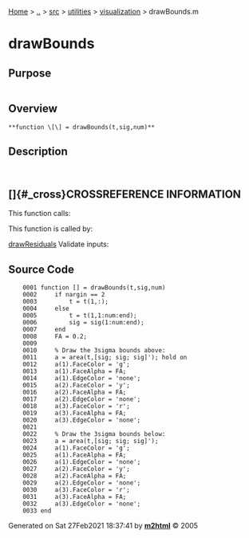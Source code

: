 [Home](../../../../../index.html) \> [..](#) \> [src](#) \> [utilities](#)
\> [visualization](index.md) \> drawBounds.m



# drawBounds

## Purpose 

``` 
```

## Overview 

``` 
**function \[\] = drawBounds(t,sig,num)**
```

## Description 

```
 

```

## []{#_cross}CROSSREFERENCE INFORMATION 

This function calls:

This function is called by:

   [drawResiduals](drawResiduals.md "function [h] = drawResiduals(dim1,dim2,tspan,x_hat,truth,sig3,varargin)")
    Validate inputs:

## Source Code 

```
    0001 function [] = drawBounds(t,sig,num)
    0002     if nargin == 2
    0003         t = t(1,:);
    0004     else
    0005         t = t(1,1:num:end);
    0006         sig = sig(1:num:end);
    0007     end
    0008     FA = 0.2;
    0009     
    0010     % Draw the 3sigma bounds above:
    0011     a = area(t,[sig; sig; sig]'); hold on
    0012     a(1).FaceColor = 'g';
    0013     a(1).FaceAlpha = FA;
    0014     a(1).EdgeColor = 'none';
    0015     a(2).FaceColor = 'y';
    0016     a(2).FaceAlpha = FA;
    0017     a(2).EdgeColor = 'none';
    0018     a(3).FaceColor = 'r';
    0019     a(3).FaceAlpha = FA;
    0020     a(3).EdgeColor = 'none';
    0021     
    0022     % Draw the 3sigma bounds below:
    0023     a = area(t,[sig; sig; sig]');
    0024     a(1).FaceColor = 'g';
    0025     a(1).FaceAlpha = FA;
    0026     a(1).EdgeColor = 'none';
    0027     a(2).FaceColor = 'y';
    0028     a(2).FaceAlpha = FA;
    0029     a(2).EdgeColor = 'none';
    0030     a(3).FaceColor = 'r';
    0031     a(3).FaceAlpha = FA;
    0032     a(3).EdgeColor = 'none';
    0033 end
```



Generated on Sat 27Feb2021 18:37:41 by
**[m2html](http://www.artefact.tk/software/matlab/m2html/ "Matlab Documentation in HTML")**
© 2005